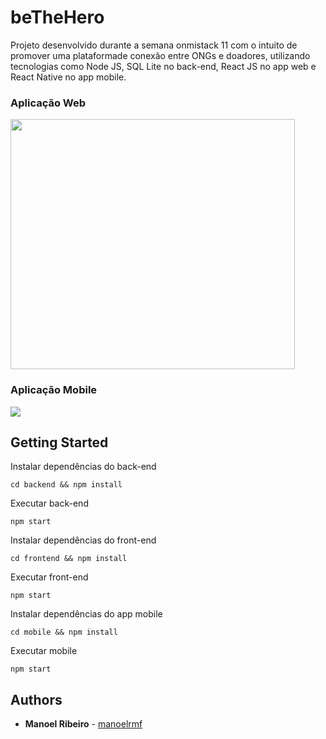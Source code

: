 # beTheHero
Projeto desenvolvido durante a semana onmistack 11 com o intuito de promover uma plataformade conexão entre ONGs e doadores, utilizando tecnologias como Node JS, SQL Lite no back-end, React JS no app web e React Native no app mobile.

### Aplicação Web
<img src="https://user-images.githubusercontent.com/28743763/79702017-03d1f800-8278-11ea-907a-843f7ef3c36d.gif" 
width="95%" height="400px"
/> 

### Aplicação Mobile
<img src="https://user-images.githubusercontent.com/28743763/79814932-d491b880-8355-11ea-890e-70dd67890c02.gif" 
/> 


## Getting Started

Instalar dependências do back-end

```
cd backend && npm install
```


Executar back-end

```
npm start
```

Instalar dependências do front-end

```
cd frontend && npm install
```

Executar front-end

```
npm start
```

Instalar dependências do app mobile

```
cd mobile && npm install
```

Executar mobile

```
npm start
```

## Authors

* **Manoel Ribeiro** - [manoelrmf](https://github.com/manoelrmf)
